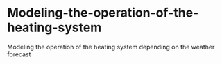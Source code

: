 # Modeling-the-operation-of-the-heating-system
Modeling the operation of the heating system depending on the weather forecast
